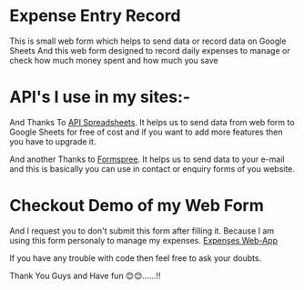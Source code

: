 # Expense Entry Record

This is small web form which helps to send data or record data on Google Sheets
And this web form designed to record daily expenses to manage or check how much money spent and how much you save

# API's I use in my sites:-

And Thanks To [API Spreadsheets](https://www.apispreadsheets.com/). 
It helps us to send data from web form to Google Sheets for free of cost and if you want to add more features then you have to upgrade it.

And another Thanks to [Formspree](https://formspree.io/).
It helps us to send data to your e-mail and this is basically you can use in contact or enquiry forms of you website.

# Checkout Demo of my Web Form

And I request you to don't submit this form after filling it. Because I am using this form personaly to manage my expenses.
[Expenses Web-App](https://vd232004.github.io/Expense-Entry-Record/)

If you have any trouble with code then feel free to ask your doubts. 

Thank You Guys and Have fun 😊😊......!!
 
